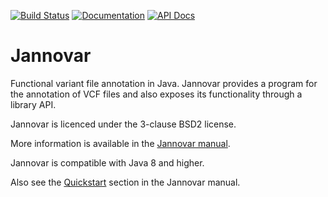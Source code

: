 [![Build Status](https://travis-ci.org/charite/jannovar.svg?branch=master)](https://travis-ci.org/charite/jannovar)
[![Documentation](https://readthedocs.org/projects/jannovar/badge/?version=master)](http://jannovar.readthedocs.org/)
[![API Docs](https://img.shields.io/badge/api-v0.19-blue.svg?style=flat)](javadoc.io/doc/de.charite.compbio/jannovar-core/0.19)

Jannovar
========

Functional variant file annotation in Java. Jannovar provides a program for
the annotation of VCF files and also exposes its functionality through a
library API.

Jannovar is licenced under the 3-clause BSD2 license.

More information is available in the [Jannovar
manual](http://jannovar.readthedocs.org/).

Jannovar is compatible with Java 8 and higher.

Also see the
[Quickstart](http://jannovar.readthedocs.org/en/master/quickstart.html) section
in the Jannovar manual.
